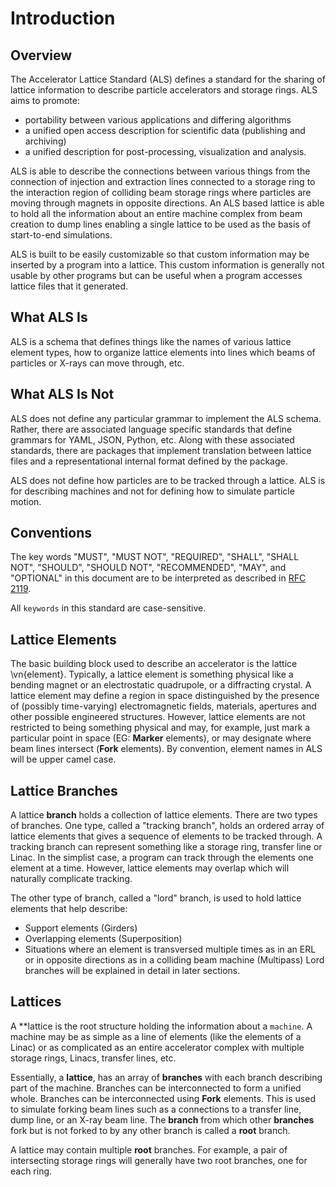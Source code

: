 # Introduction

## Overview

The Accelerator Lattice Standard (ALS) defines a standard for the sharing of lattice information to describe
particle accelerators and storage rings. ALS aims to promote:

 - portability between various applications and differing algorithms
 - a unified open access description for scientific data (publishing and archiving)
 - a unified description for post-processing, visualization and analysis.

ALS is able to describe the connections between various things
from the connection of injection and extraction lines connected to a storage ring to the interaction region
of colliding beam storage rings where particles are moving through magnets in opposite directions. An ALS
based lattice is able to
hold all the information about an entire machine complex from beam creation to dump lines enabling a 
single lattice to be used as the basis of start-to-end simulations.

ALS is built to be easily customizable so that custom information may be inserted by a program into a lattice.
This custom information is generally not usable by other programs but can be useful when a program accesses
lattice files that it generated. 


## What ALS Is

ALS is a schema that defines things like the names of various lattice element types, how to organize lattice
elements into lines which beams of particles or X-rays can move through, etc. 

## What ALS Is Not

ALS does not define any particular grammar to implement the ALS schema. Rather, there are associated
language specific standards that define grammars for YAML, JSON, Python, etc. Along with these
associated standards, there are packages that implement translation between lattice files and a representational
internal format defined by the package.

ALS does not define how particles are to be tracked through a lattice. ALS is for describing machines and
not for defining how to simulate particle motion. 

## Conventions

The key words "MUST", "MUST NOT", "REQUIRED", "SHALL", "SHALL NOT", "SHOULD",
"SHOULD NOT", "RECOMMENDED",  "MAY", and "OPTIONAL" in this document are to be
interpreted as described in [RFC 2119](http://tools.ietf.org/html/rfc2119).

All `keywords` in this standard are case-sensitive.

## Lattice Elements

The basic building block used to describe an accelerator is the lattice \vn{element}. Typically,
a lattice element is something physical like a bending magnet or an electrostatic
quadrupole, or a diffracting crystal. A lattice element may define a region in space 
distinguished by the presence of (possibly time-varying) electromagnetic fields,
materials, apertures and other possible engineered structures. However, lattice elements
are not restricted to being something physical and may, for example, just mark a particular point in space
(EG: **Marker** elements), or may designate where beam lines intersect (**Fork** elements).
By convention, element names in ALS will be upper camel case.


## Lattice Branches

A lattice **branch** holds a collection of lattice elements. 
There are two types of branches.  One type, called a "tracking branch", holds
an ordered array of lattice elements that gives a
sequence of elements to be tracked through. A tracking branch can represent something like a
storage ring, transfer line or Linac.
In the simplist case, a program can track through the elements one element at a time.
However, lattice elements may overlap which will naturally complicate tracking.

The other type of branch, called a "lord" branch, is used to hold lattice elements that help describe:
- Support elements (Girders)
- Overlapping elements (Superposition)
- Situations where an element is transversed multiple times as in an ERL or in opposite directions
as in a colliding beam machine (Multipass)
Lord branches will be explained in detail in later sections.

## Lattices

A **lattice is the root structure holding the information about a
``machine``. A machine may be as simple as a line of elements (like the elements of a Linac) or
as complicated as an entire accelerator complex with multiple storage rings, Linacs, transfer
lines, etc.

Essentially, a **lattice**, has an array of **branches** with each branch describing part of the
machine. Branches can be interconnected to form a unified whole.
Branches can be interconnected using **Fork** elements. 
This is used to simulate forking beam lines such as a connections to a transfer line, dump line, or an
X-ray beam line. The **branch** from which other **branches** fork but is not forked to by any
other branch is called a **root** branch.

A lattice may contain multiple **root** branches. For example, a pair of intersecting storage
rings will generally have two root branches, one for each ring.

